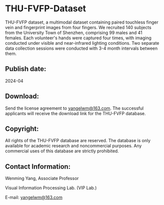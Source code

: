 # THU-FVFP-Dataset

THU-FVFP dataset, a multimodal dataset containing paired touchless finger vein and fingerprint images from four fingers. We recruited 140 subjects from the University Town of Shenzhen, comprising 99 males and 41 females. Each volunteer's hands were captured four times, with imaging conducted under visible and near-infrared lighting conditions. Two separate data collection sessions were conducted with 3-4 month intervals between them.

## Publish date:
2024-04

## Download:
Send the license agreement to yangelwm@163.com. The successful applicants will receive the download link for the THU-FVFP database.

## Copyright:
All rights of the THU-FVFP database are reserved. The database is only available for academic research and noncommercial purposes. Any commercial uses of this database are strictly prohibited.

## Contact Information:

Wenming Yang, Associate Professor

Visual Information Processing Lab. (VIP Lab.)

E-mail: yangelwm@163.com
